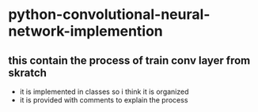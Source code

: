 # python-convolutional-neural-network-implemention

## this contain the process of train conv layer from skratch 
- it is implemented in classes so i think it is organized 
- it is provided with comments to explain the process 
